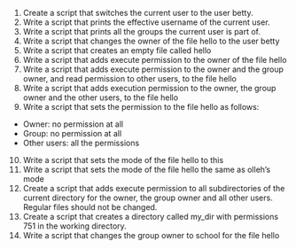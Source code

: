 1. Create a script that switches the current user to the user betty.
2. Write a script that prints the effective username of the current user.
3. Write a script that prints all the groups the current user is part of.
4. Write a script that changes the owner of the file hello to the user betty
5. Write a script that creates an empty file called hello
6. Write a script that adds execute permission to the owner of the file hello
7. Write a script that adds execute permission to the owner and the group owner, and read permission to other users, to the file hello
8. Write a script that adds execution permission to the owner, the group owner and the other users, to the file hello
9. Write a script that sets the permission to the file hello as follows:
* Owner: no permission at all
* Group: no permission at all
* Other users: all the permissions
10. Write a script that sets the mode of the file hello to this
11. Write a script that sets the mode of the file hello the same as olleh’s mode
12. Create a script that adds execute permission to all subdirectories of the current directory for the owner, the group owner and all other users. Regular files should not be changed.
13. Create a script that creates a directory called my_dir with permissions 751 in the working directory.
14. Write a script that changes the group owner to school for the file hello
